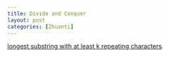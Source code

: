 ```yaml
---
title: Divide and Conquer
layout: post
categories: [Zhuanti]
---
```


[longest substring with at least k repeating characters](https://leetcode.com/problems/longest-substring-with-at-least-k-repeating-characters/submissions/)